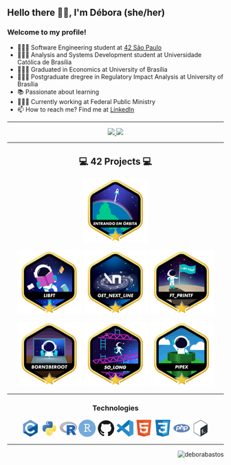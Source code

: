 ## Hello there 👋🏽, I'm Débora (she/her)
### Welcome to my profile!

- 👩🏽‍💻 Software Engineering student at [42 São Paulo](https://www.42sp.org.br/)
- 👩🏽‍💻 Analysis and Systems Development student at Universidade Católica de Brasília
- 👩🏽‍🎓 Graduated in Economics at University of Brasília
- 👩🏽‍🎓 Postgraduate dregree in Regulatory Impact Analysis at University of Brasília
- 📚 Passionate about learning
- 👩🏽‍💼 Currently working at Federal Public Ministry
- 📫 How to reach me? Find me at [LinkedIn](https://www.linkedin.com/in/deborabastos14/)

---
<div align="center"> 
	<a href="https://github.com/deborabastos" target="_blank">
		<img height="180em" src="https://github-readme-stats.vercel.app/api?username=deborabastos&show_icons=true&theme=radical&include_all_commits=true&count_private=true"/>
		<img height="180em" src="https://github-readme-stats.vercel.app/api/top-langs/?username=deborabastos&layout=compact&langs_count=7&theme=radical"/>
	</a>
</div>

---
<div align="center">


## 💻  42 Projects  💻 

<div align="center">

[![](./icons/phase_one.png)](https://github.com/deborabastos/)
</br>

[![](./icons/libft.png)](https://github.com/deborabastos/42_libft)
[![](./icons/get_next_line.png)](https://github.com/deborabastos/42_get_next_line)
[![](./icons/ft_printf.png)](https://github.com/deborabastos/42_printf)
</br>

[![](./icons/born2beroot.png)](https://github.com/deborabastos/)
[![](./icons/so_long.png)](https://github.com/deborabastos/42_so_long)
[![](./icons/pipex.png)](https://github.com/deborabastos/42_pipex)


---
### Technologies

<img src="https://raw.githubusercontent.com/devicons/devicon/master/icons/c/c-original.svg" alt="c" width="40" height="40"/>

<img src="https://raw.githubusercontent.com/devicons/devicon/master/icons/python/python-original.svg" alt="html5" width="40" height="40"/>

<img src="https://raw.githubusercontent.com/devicons/devicon/master/icons/r/r-original.svg" alt="html5" width="40" height="40"/>

<img src="https://raw.githubusercontent.com/devicons/devicon/master/icons/rstudio/rstudio-original.svg" alt="html5" width="40" height="40"/>

<img src="https://raw.githubusercontent.com/devicons/devicon/master/icons/github/github-original.svg" alt="html5" width="40" height="40"/>

<img src="https://raw.githubusercontent.com/devicons/devicon/master/icons/vscode/vscode-original.svg" alt="html5" width="40" height="40"/>

<img src="https://raw.githubusercontent.com/devicons/devicon/master/icons/html5/html5-original.svg" alt="html5" width="40" height="40"/>

<img src="https://raw.githubusercontent.com/devicons/devicon/master/icons/css3/css3-original.svg" alt="css3" width="40" height="40"/> 

<img src="https://raw.githubusercontent.com/devicons/devicon/master/icons/php/php-plain.svg" alt="html5" width="40" height="40"/>

<img src="https://raw.githubusercontent.com/devicons/devicon/master/icons/bash/bash-plain.svg" alt="html5" width="40" height="40"/>

</div>

---
  <p align="right"> <img src="https://komarev.com/ghpvc/?username=deborabastos&label=Profile%20views&color=0e75b6&style=flat" alt="deborabastos" /> </p>
